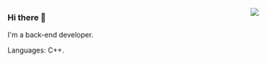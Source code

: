 
<a href="https://github.com/shijqi99" target="_blank"><img align="right" src="https://github-readme-stats.vercel.app/api?username=shijiaqi99&show_icons=true&count_private=true&theme=nord" /></a>

### Hi there 👋

I'm a back-end developer.

Languages: C++.
